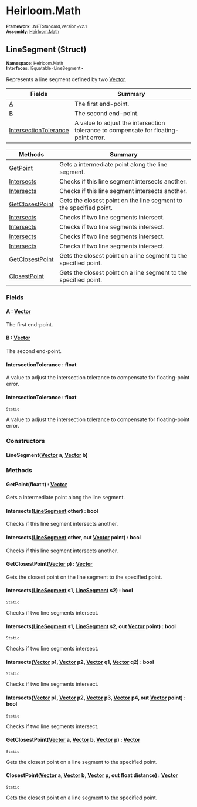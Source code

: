 # Heirloom.Math

<small>**Framework**: .NETStandard,Version=v2.1</small>  
<small>**Assembly**: [Heirloom.Math](../Heirloom.Math/Heirloom.Math.md)</small>  

## LineSegment (Struct)
<small>**Namespace**: Heirloom.Math</small>  
<small>**Interfaces**: IEquatable\<LineSegment></small>  

Represents a line segment defined by two [Vector](Heirloom.Math.Vector.md).

| Fields                                | Summary                                                                              |
|---------------------------------------|--------------------------------------------------------------------------------------|
| [A](#ACDCAB7DD)                       | The first end-point.                                                                 |
| [B](#BCDCAB7E0)                       | The second end-point.                                                                |
| [IntersectionTolerance](#INTB65AA64A) | A value to adjust the intersection tolerance to compensate for floating-point error. |

| Methods                         | Summary                                                            |
|---------------------------------|--------------------------------------------------------------------|
| [GetPoint](#GETE0E17AE2)        | Gets a intermediate point along the line segment.                  |
| [Intersects](#INT800903E6)      | Checks if this line segment intersects another.                    |
| [Intersects](#INT61BB38B5)      | Checks if this line segment intersects another.                    |
| [GetClosestPoint](#GETBC363A60) | Gets the closest point on the line segment to the specified point. |
| [Intersects](#INT2AE0750E)      | Checks if two line segments intersect.                             |
| [Intersects](#INT97F198C9)      | Checks if two line segments intersect.                             |
| [Intersects](#INTFA3AEBEB)      | Checks if two line segments intersect.                             |
| [Intersects](#INTD0254790)      | Checks if two line segments intersect.                             |
| [GetClosestPoint](#GET942232F7) | Gets the closest point on a line segment to the specified point.   |
| [ClosestPoint](#CLOB3D1E9C6)    | Gets the closest point on a line segment to the specified point.   |

### Fields

#### <a name="ACDCAB7DD"></a>A : [Vector](Heirloom.Math.Vector.md)

The first end-point.

#### <a name="BCDCAB7E0"></a>B : [Vector](Heirloom.Math.Vector.md)

The second end-point.

#### <a name="INTB65AA64A"></a>IntersectionTolerance : float

A value to adjust the intersection tolerance to compensate for floating-point error.

#### <a name="INTB65AA64A"></a>IntersectionTolerance : float
<small>`Static`</small>

A value to adjust the intersection tolerance to compensate for floating-point error.

### Constructors

#### LineSegment([Vector](Heirloom.Math.Vector.md) a, [Vector](Heirloom.Math.Vector.md) b)

### Methods

#### <a name="GETE0E17AE2"></a>GetPoint(float t) : [Vector](Heirloom.Math.Vector.md)

Gets a intermediate point along the line segment.


#### <a name="INT800903E6"></a>Intersects([LineSegment](Heirloom.Math.LineSegment.md) other) : bool

Checks if this line segment intersects another.


#### <a name="INT61BB38B5"></a>Intersects([LineSegment](Heirloom.Math.LineSegment.md) other, out [Vector](Heirloom.Math.Vector.md) point) : bool

Checks if this line segment intersects another.


#### <a name="GETBC363A60"></a>GetClosestPoint([Vector](Heirloom.Math.Vector.md) p) : [Vector](Heirloom.Math.Vector.md)

Gets the closest point on the line segment to the specified point.


#### <a name="INT2AE0750E"></a>Intersects([LineSegment](Heirloom.Math.LineSegment.md) s1, [LineSegment](Heirloom.Math.LineSegment.md) s2) : bool
<small>`Static`</small>

Checks if two line segments intersect.


#### <a name="INT97F198C9"></a>Intersects([LineSegment](Heirloom.Math.LineSegment.md) s1, [LineSegment](Heirloom.Math.LineSegment.md) s2, out [Vector](Heirloom.Math.Vector.md) point) : bool
<small>`Static`</small>

Checks if two line segments intersect.


#### <a name="INTFA3AEBEB"></a>Intersects([Vector](Heirloom.Math.Vector.md) p1, [Vector](Heirloom.Math.Vector.md) p2, [Vector](Heirloom.Math.Vector.md) q1, [Vector](Heirloom.Math.Vector.md) q2) : bool
<small>`Static`</small>

Checks if two line segments intersect.


#### <a name="INTD0254790"></a>Intersects([Vector](Heirloom.Math.Vector.md) p1, [Vector](Heirloom.Math.Vector.md) p2, [Vector](Heirloom.Math.Vector.md) p3, [Vector](Heirloom.Math.Vector.md) p4, out [Vector](Heirloom.Math.Vector.md) point) : bool
<small>`Static`</small>

Checks if two line segments intersect.


#### <a name="GET942232F7"></a>GetClosestPoint([Vector](Heirloom.Math.Vector.md) a, [Vector](Heirloom.Math.Vector.md) b, [Vector](Heirloom.Math.Vector.md) p) : [Vector](Heirloom.Math.Vector.md)
<small>`Static`</small>

Gets the closest point on a line segment to the specified point.


#### <a name="CLOB3D1E9C6"></a>ClosestPoint([Vector](Heirloom.Math.Vector.md) a, [Vector](Heirloom.Math.Vector.md) b, [Vector](Heirloom.Math.Vector.md) p, out float distance) : [Vector](Heirloom.Math.Vector.md)
<small>`Static`</small>

Gets the closest point on a line segment to the specified point.


